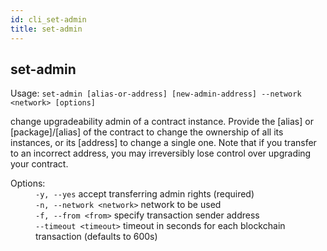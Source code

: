 ```yaml
---
id: cli_set-admin
title: set-admin
---
```


<div class="cli-command"><h2 class="cli-title">set-admin</h2><p class="cli-usage">Usage: <code>set-admin [alias-or-address] [new-admin-address] --network &lt;network&gt; [options]</code></p><p>change upgradeability admin of a contract instance. Provide the [alias] or [package]/[alias] of the contract to change the ownership of all its instances, or its [address] to change a single one. Note that if you transfer to an incorrect address, you may irreversibly lose control over upgrading your contract.<br/></p><dl><dt><span>Options:</span></dt><dd><div><code>-y, --yes</code> accept transferring admin rights (required)</div><div><code>-n, --network &lt;network&gt;</code> network to be used</div><div><code>-f, --from &lt;from&gt;</code> specify transaction sender address</div><div><code>--timeout &lt;timeout&gt;</code> timeout in seconds for each blockchain transaction (defaults to 600s)</div></dd></dl></div>
